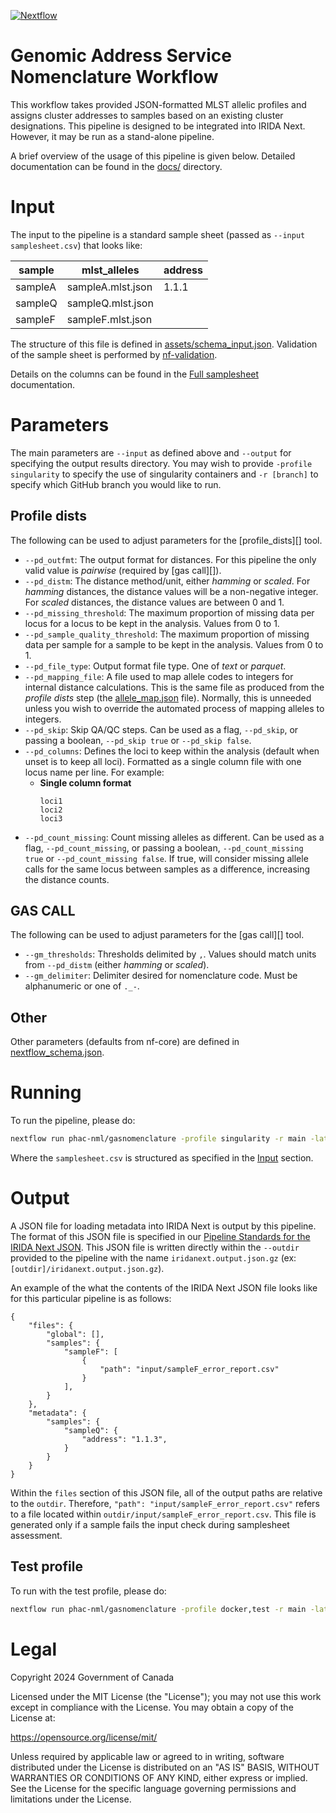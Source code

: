 [![Nextflow](https://img.shields.io/badge/nextflow-%E2%89%A523.04.3-brightgreen.svg)](https://www.nextflow.io/)

# Genomic Address Service Nomenclature Workflow

This workflow takes provided JSON-formatted MLST allelic profiles and assigns cluster addresses to samples based on an existing cluster designations. This pipeline is designed to be integrated into IRIDA Next. However, it may be run as a stand-alone pipeline.

A brief overview of the usage of this pipeline is given below. Detailed documentation can be found in the [docs/](docs/) directory.

# Input

The input to the pipeline is a standard sample sheet (passed as `--input samplesheet.csv`) that looks like:

| sample  | mlst_alleles      | address |
| ------- | ----------------- | ------- |
| sampleA | sampleA.mlst.json | 1.1.1   |
| sampleQ | sampleQ.mlst.json |         |
| sampleF | sampleF.mlst.json |         |

The structure of this file is defined in [assets/schema_input.json](assets/schema_input.json). Validation of the sample sheet is performed by [nf-validation](https://nextflow-io.github.io/nf-validation/).

Details on the columns can be found in the [Full samplesheet](docs/usage.md#full-samplesheet) documentation.

# Parameters

The main parameters are `--input` as defined above and `--output` for specifying the output results directory. You may wish to provide `-profile singularity` to specify the use of singularity containers and `-r [branch]` to specify which GitHub branch you would like to run.

## Profile dists

The following can be used to adjust parameters for the [profile_dists][] tool.

- `--pd_outfmt`: The output format for distances. For this pipeline the only valid value is _pairwise_ (required by [gas call][]).
- `--pd_distm`: The distance method/unit, either _hamming_ or _scaled_. For _hamming_ distances, the distance values will be a non-negative integer. For _scaled_ distances, the distance values are between 0 and 1.
- `--pd_missing_threshold`: The maximum proportion of missing data per locus for a locus to be kept in the analysis. Values from 0 to 1.
- `--pd_sample_quality_threshold`: The maximum proportion of missing data per sample for a sample to be kept in the analysis. Values from 0 to 1.
- `--pd_file_type`: Output format file type. One of _text_ or _parquet_.
- `--pd_mapping_file`: A file used to map allele codes to integers for internal distance calculations. This is the same file as produced from the _profile dists_ step (the [allele_map.json](docs/output.md#profile-dists) file). Normally, this is unneeded unless you wish to override the automated process of mapping alleles to integers.
- `--pd_skip`: Skip QA/QC steps. Can be used as a flag, `--pd_skip`, or passing a boolean, `--pd_skip true` or `--pd_skip false`.
- `--pd_columns`: Defines the loci to keep within the analysis (default when unset is to keep all loci). Formatted as a single column file with one locus name per line. For example:
  - **Single column format**
    ```
    loci1
    loci2
    loci3
    ```
- `--pd_count_missing`: Count missing alleles as different. Can be used as a flag, `--pd_count_missing`, or passing a boolean, `--pd_count_missing true` or `--pd_count_missing false`. If true, will consider missing allele calls for the same locus between samples as a difference, increasing the distance counts.

## GAS CALL

The following can be used to adjust parameters for the [gas call][] tool.

- `--gm_thresholds`: Thresholds delimited by `,`. Values should match units from `--pd_distm` (either _hamming_ or _scaled_).
- `--gm_delimiter`: Delimiter desired for nomenclature code. Must be alphanumeric or one of `._-`.

## Other

Other parameters (defaults from nf-core) are defined in [nextflow_schema.json](nextflow_schmea.json).

# Running

To run the pipeline, please do:

```bash
nextflow run phac-nml/gasnomenclature -profile singularity -r main -latest --input assets/samplesheet.csv --outdir results
```

Where the `samplesheet.csv` is structured as specified in the [Input](#input) section.

# Output

A JSON file for loading metadata into IRIDA Next is output by this pipeline. The format of this JSON file is specified in our [Pipeline Standards for the IRIDA Next JSON](https://github.com/phac-nml/pipeline-standards#32-irida-next-json). This JSON file is written directly within the `--outdir` provided to the pipeline with the name `iridanext.output.json.gz` (ex: `[outdir]/iridanext.output.json.gz`).

An example of the what the contents of the IRIDA Next JSON file looks like for this particular pipeline is as follows:

```
{
    "files": {
        "global": [],
        "samples": {
            "sampleF": [
                {
                    "path": "input/sampleF_error_report.csv"
                }
            ],
        }
    },
    "metadata": {
        "samples": {
            "sampleQ": {
                "address": "1.1.3",
            }
        }
    }
}
```

Within the `files` section of this JSON file, all of the output paths are relative to the `outdir`. Therefore, `"path": "input/sampleF_error_report.csv"` refers to a file located within `outdir/input/sampleF_error_report.csv`. This file is generated only if a sample fails the input check during samplesheet assessment.

## Test profile

To run with the test profile, please do:

```bash
nextflow run phac-nml/gasnomenclature -profile docker,test -r main -latest --outdir results
```

# Legal

Copyright 2024 Government of Canada

Licensed under the MIT License (the "License"); you may not use
this work except in compliance with the License. You may obtain a copy of the
License at:

https://opensource.org/license/mit/

Unless required by applicable law or agreed to in writing, software distributed
under the License is distributed on an "AS IS" BASIS, WITHOUT WARRANTIES OR
CONDITIONS OF ANY KIND, either express or implied. See the License for the
specific language governing permissions and limitations under the License.
